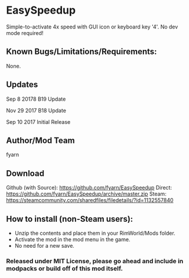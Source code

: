 # EasySpeedup
Simple-to-activate 4x speed with GUI icon or keyboard key '4'. No dev mode required!

## Known Bugs/Limitations/Requirements:
None.

## Updates
Sep 8 20178
B19 Update

Nov 29 2017
B18 Update

Sep 10 2017
Initial Release

## Author/Mod Team
fyarn

## Download
Github (with Source): https://github.com/fyarn/EasySpeedup
Direct: https://github.com/fyarn/EasySpeedup/archive/master.zip
Steam: https://steamcommunity.com/sharedfiles/filedetails/?id=1132557840

## How to install (non-Steam users):
- Unzip the contents and place them in your RimWorld/Mods folder.
- Activate the mod in the mod menu in the game.
- No need for a new save.

### Released under MIT License, please go ahead and include in modpacks or build off of this mod itself.
